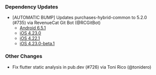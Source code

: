 ### Dependency Updates
* [AUTOMATIC BUMP] Updates purchases-hybrid-common to 5.2.0 (#735) via RevenueCat Git Bot (@RCGitBot)
  * [Android 6.5.1](https://github.com/RevenueCat/purchases-android/releases/tag/6.5.1)
  * [iOS 4.23.0](https://github.com/RevenueCat/purchases-ios/releases/tag/4.23.0)
  * [iOS 4.22.1](https://github.com/RevenueCat/purchases-ios/releases/tag/4.22.1)
  * [iOS 4.23.0-beta.1](https://github.com/RevenueCat/purchases-ios/releases/tag/4.23.0-beta.1)
### Other Changes
* Fix flutter static analysis in pub.dev (#726) via Toni Rico (@tonidero)
